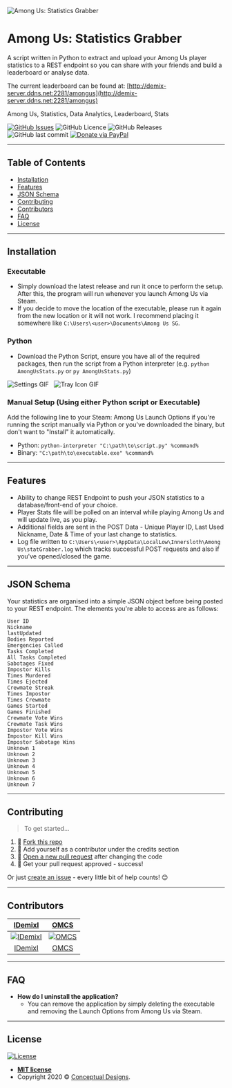 ![Among Us: Statistics Grabber](https://i.imgur.com/R4yeJ8V.png)

# Among Us: Statistics Grabber

A script written in Python to extract and upload your Among Us player statistics to a REST endpoint so you can share with your friends and build a leaderboard or analyse data.

The current leaderboard can be found at: [http://demix-server.ddns.net:2281/amongus](http://demix-server.ddns.net:2281/amongus)

Among Us, Statistics, Data Analytics, Leaderboard, Stats

[![GitHub Issues](https://img.shields.io/github/issues/IDemixI/Among-Us-Statistics-Grabber)](https://github.com/IDemixI/Among-Us-Statistics-Grabber/issues)
![GitHub Licence](https://img.shields.io/github/license/IDemixI/Among-Us-Statistics-Grabber)
![GitHub Releases](https://img.shields.io/github/downloads/IDemixI/Among-Us-Statistics-Grabber/latest/total)
![GitHub last commit](https://img.shields.io/github/last-commit/IDemixI/Among-Us-Statistics-Grabber)
[![Donate via PayPal](https://img.shields.io/badge/Donate-PayPal-blue)](http://paypal.me/demix)

---

## Table of Contents

- [Installation](#installation)
- [Features](#features)
- [JSON Schema](#json-schema)
- [Contributing](#contributing)
- [Contributors](#contributors)
- [FAQ](#faq)
- [License](#license)

---

## Installation

### Executable

- Simply download the latest release and run it once to perform the setup. After this, the program will run whenever you launch Among Us via Steam.
- If you decide to move the location of the executable, please run it again from the new location or it will not work. I recommend placing it somewhere like `C:\Users\<user>\Documents\Among Us SG`.

### Python

- Download the Python Script, ensure you have all of the required packages, then run the script from a Python interpreter (e.g. `python AmongUsStats.py` or `py AmongUsStats.py`)

![Settings GIF](https://i.imgur.com/pnlpk04.gif)&nbsp;&nbsp;&nbsp;![Tray Icon GIF](https://i.imgur.com/wYzImHO.gif)

### Manual Setup (Using either Python script or Executable)

Add the following line to your Steam: Among Us Launch Options if you're running the script manually via Python or you've downloaded the binary, but don't want to "Install" it automatically.

- Python: `python-interpreter "C:\path\to\script.py" %command%`
- Binary: `"C:\path\to\executable.exe" %command%`

---

## Features

- Ability to change REST Endpoint to push your JSON statistics to a database/front-end of your choice.
- Player Stats file will be polled on an interval while playing Among Us and will update live, as you play.
- Additional fields are sent in the POST Data - Unique Player ID, Last Used Nickname, Date & Time of your last change to statistics.
- Log file written to `C:\Users\<user>\AppData\LocalLow\Innersloth\Among Us\statGrabber.log` which tracks successful POST requests and also if you've opened/closed the game. 

---

## JSON Schema

Your statistics are organised into a simple JSON object before being posted to your REST endpoint. The elements you're able to access are as follows:
```
User ID
Nickname
lastUpdated
Bodies Reported
Emergencies Called
Tasks Completed
All Tasks Completed
Sabotages Fixed
Impostor Kills
Times Murdered
Times Ejected
Crewmate Streak
Times Impostor
Times Crewmate
Games Started
Games Finished
Crewmate Vote Wins
Crewmate Task Wins
Impostor Vote Wins
Impostor Kill Wins
Impostor Sabotage Wins
Unknown 1
Unknown 2
Unknown 3
Unknown 4
Unknown 5
Unknown 6
Unknown 7
```

---

## Contributing

> To get started...

1. 🍴 [Fork this repo](https://github.com/IDemixI/Among-Us-Statistics-Grabber#fork-destination-box)
2. 👥 Add yourself as a contributor under the credits section
3. 🔧 [Open a new pull request](https://github.com/IDemixI/Among-Us-Statistics-Grabber/compare) after changing the code
4. 🎉 Get your pull request approved - success!

Or just [create an issue](https://github.com/IDemixI/Among-Us-Statistics-Grabber/issues) - every little bit of help counts! 😊

---

## Contributors

| <a href="https://github.com/IDemixI" target="_blank">**IDemixI**</a> | <a href="https://github.com/OMCS" target="_blank">**OMCS**</a> |
| :---: |:---:|
| [![IDemixI](https://avatars1.githubusercontent.com/u/23632287?v=3&s=150)](https://github.com/IDemixI)    | [![OMCS](https://avatars3.githubusercontent.com/u/3914622?v=3&s=150)](https://github.com/OMCS) |
| [IDemixI](https://github.com/IDemixI) | [OMCS](https://github.com/OMCS) |

---

## FAQ

- **How do I uninstall the application?**
  - You can remove the application by simply deleting the executable and removing the Launch Options from Among Us via Steam.

---

## License

[![License](http://img.shields.io/:license-mit-blue)](http://badges.mit-license.org)

- **[MIT license](http://opensource.org/licenses/mit-license.php)**
- Copyright 2020 © [Conceptual Designs](https://github.com/IDemixI).
